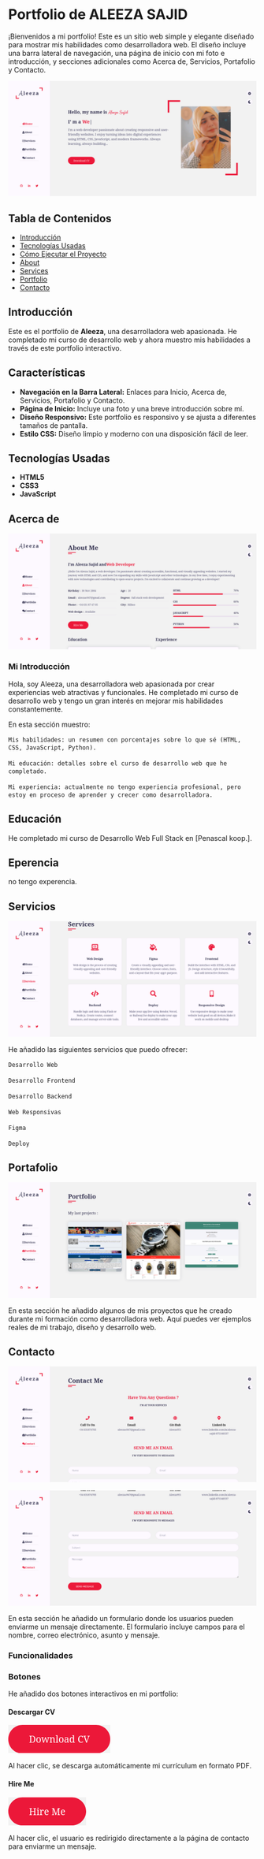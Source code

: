# Portfolio de ALEEZA SAJID 

¡Bienvenidos a mi portfolio! Este es un sitio web simple y elegante diseñado para mostrar mis habilidades como desarrolladora web. El diseño incluye una barra lateral de navegación, una página de inicio con mi foto e introducción, y secciones adicionales como Acerca de, Servicios, Portafolio y Contacto.

![Home](home.png)

## Tabla de Contenidos

- [Introducción](#introducción)
- [Tecnologías Usadas](#tecnologías-usadas)
- [Cómo Ejecutar el Proyecto](#cómo-ejecutar-el-proyecto)
- [About](#Acercade)
- [Services](#servicios)
- [Portfolio](#Portfolio)
- [Contacto](#Contacto)


## Introducción

Este es el portfolio de **Aleeza**, una desarrolladora web apasionada. He completado mi curso de desarrollo web y ahora muestro mis habilidades a través de este portfolio interactivo.

## Características

- **Navegación en la Barra Lateral:** Enlaces para Inicio, Acerca de, Servicios, Portafolio y Contacto.
- **Página de Inicio:** Incluye una foto y una breve introducción sobre mí.
- **Diseño Responsivo:** Este portfolio es responsivo y se ajusta a diferentes tamaños de pantalla.
- **Estilo CSS:** Diseño limpio y moderno con una disposición fácil de leer.

## Tecnologías Usadas

- **HTML5**
- **CSS3**
- **JavaScript**

## Acerca de
![About](about.png)

### Mi Introducción

Hola, soy Aleeza, una desarrolladora web apasionada por crear experiencias web atractivas y funcionales. He completado mi curso de desarrollo web y tengo un gran interés en mejorar mis habilidades constantemente.

En esta sección muestro:

    Mis habilidades: un resumen con porcentajes sobre lo que sé (HTML, CSS, JavaScript, Python).

    Mi educación: detalles sobre el curso de desarrollo web que he completado.

    Mi experiencia: actualmente no tengo experiencia profesional, pero estoy en proceso de aprender y crecer como desarrolladora.
## Educación

He completado mi curso de Desarrollo Web Full Stack en [Penascal koop.].

## Eperencia

no tengo experencia.

## Servicios

![Services](service.png)

He añadido las siguientes servicios que puedo ofrecer:

    Desarrollo Web 

    Desarrollo Frontend

    Desarrollo Backend

    Web Responsivas

    Figma

    Deploy

## Portafolio

![Portfolio](portfolio.png)

En esta sección he añadido algunos de mis proyectos que he creado durante mi formación como desarrolladora web. Aquí puedes ver ejemplos reales de mi trabajo, diseño y desarrollo web.

## Contacto

![Contact](contact.png)

![Contact](contact2.png)

En esta sección he añadido un formulario donde los usuarios pueden enviarme un mensaje directamente. El formulario incluye campos para el nombre, correo electrónico, asunto y mensaje.

### Funcionalidades

### Botones

He añadido dos botones interactivos en mi portfolio:

#### Descargar CV

![Boton1](boton1.png)

Al hacer clic, se descarga automáticamente mi currículum en formato PDF.

#### Hire Me

![Boton2](boton2.png)

Al hacer clic, el usuario es redirigido directamente a la página de contacto para enviarme un mensaje.

